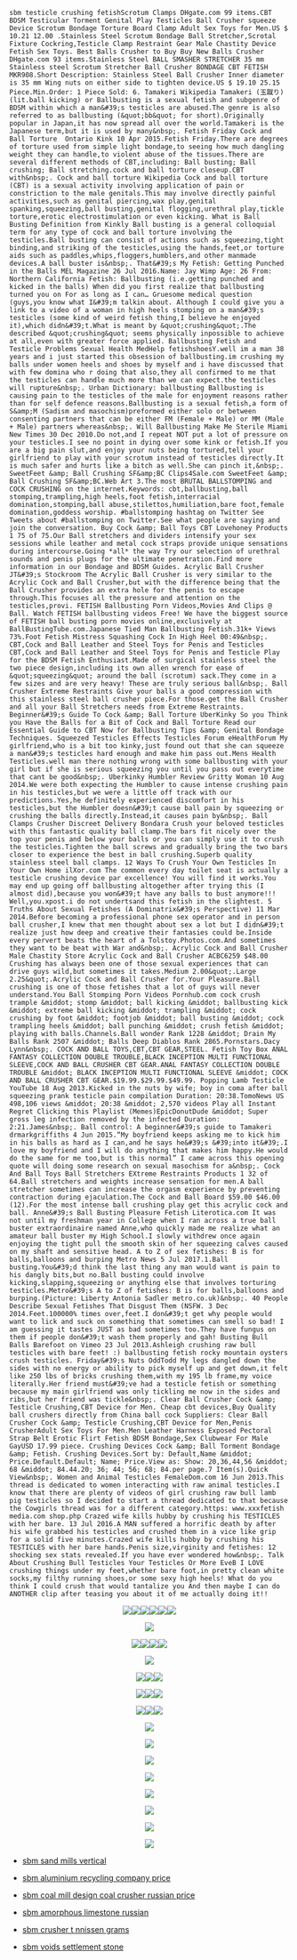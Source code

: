 
```
sbm testicle crushing fetishScrotum Clamps DHgate.com 99 items.CBT BDSM Testicular Torment Genital Play Testicles Ball Crusher squeeze Device Scrotum Bondage Torture Board Clamp Adult Sex Toys for Men.US $ 10.21 12.00 .Stainless Steel Scrotum Bondage Ball Stretcher,Scrotal Fixture Cockring,Testicle Clamp Restraint Gear Male Chastity Device Fetish Sex Toys. Best Balls Crusher to Buy Buy New Balls Crusher DHgate.com 93 items.Stainless Steel BALL SMASHER STRETCHER 35 mm Stainless steel Scrotum Stretcher Ball Crusher BONDAGE CBT FETISH MKR908.Short Description: Stainless Steel Ball Crusher Inner diameter is 35 mm Wing nuts on either side to tighten device.US $ 19.10 25.15 Piece.Min.Order: 1 Piece Sold: 6. Tamakeri Wikipedia Tamakeri (玉蹴り) (lit.ball kicking) or Ballbusting is a sexual fetish and subgenre of BDSM within which a man&#39;s testicles are abused.The genre is also referred to as ballbusting (&quot;bb&quot; for short).Originally popular in Japan,it has now spread all over the world.Tamakeri is the Japanese term,but it is used by many&nbsp;. Fetish Friday Cock and Ball Torture  Ontario Kink 10 Apr 2015.Fetish Friday.There are degrees of torture used from simple light bondage,to seeing how much dangling weight they can handle,to violent abuse of the tissues.There are several different methods of CBT,including: Ball busting; Ball crushing; Ball stretching.cock and ball torture closeup.CBT with&nbsp;. Cock and ball torture Wikipedia Cock and ball torture (CBT) is a sexual activity involving application of pain or constriction to the male genitals.This may involve directly painful activities,such as genital piercing,wax play,genital spanking,squeezing,ball busting,genital flogging,urethral play,tickle torture,erotic electrostimulation or even kicking. What is Ball Busting Definition from Kinkly Ball busting is a general colloquial term for any type of cock and ball torture involving the testicles.Ball busting can consist of actions such as squeezing,tight binding,and striking of the testicles,using the hands,feet,or torture aids such as paddles,whips,floggers,humblers,and other manmade devices.A ball buster is&nbsp;. That&#39;s My Fetish: Getting Punched in the Balls MEL Magazine 26 Jul 2016.Name: Jay Wimp Age: 26 From: Northern California Fetish: Ballbusting (i.e.getting punched and kicked in the balls) When did you first realize that ballbusting turned you on For as long as I can… Gruesome medical question (guys,you know what I&#39;m talkin about. Although I could give you a link to a video of a woman in high heels stomping on a man&#39;s testicles (some kind of weird fetish thing,I believe he enjoyed it),which didn&#39;t.What is meant by &quot;crushing&quot;.The described &quot;crushing&quot; seems physically inpossible to achieve at all,even with greater force applied. Ballbusting Fetish and Testicle Problems Sexual Health MedHelp fetishshoesY.well im a man 38 years and i just started this obsession of ballbusting.im crushing my balls under women heels and shoes by myself and i have discussed that with few domina who r doing that also,they all confirmed to me that the testicles can handle much more than we can expect.the testicles will rupture&nbsp;. Urban Dictionary: ballbusting Ballbusting is causing pain to the testicles of the male for enjoyment reasons rather than for self defence reasons.Ballbusting is a sexual fetish,a form of S&amp;M (Sadism and masochism)preformed either solo or between consenting partners that can be either FM (Female + Male) or MM (Male + Male) partners whereas&nbsp;. Will Ballbusting Make Me Sterile Miami New Times 30 Dec 2010.Do not,and I repeat NOT put a lot of pressure on your testicles.I see no point in dying over some kink or fetish.If you are a big pain slut,and enjoy your nuts being tortured,tell your girlfriend to play with your scrotum instead of testicles directly.It is much safer and hurts like a bitch as well.She can pinch it,&nbsp;. SweetFeet &amp; Ball Crushing SF&amp;BC Clips4Sale.com SweetFeet &amp; Ball Crushing SF&amp;BC.Web Art 3.The most BRUTAL BALLSTOMPING and COCK CRUSHING on the internet.Keywords: cbt,ballbusting,ball stomping,trampling,high heels,foot fetish,interracial domination,stomping,ball abuse,stilettos,humiliation,bare foot,female domination,goddess worship. #ballstomping hashtag on Twitter See Tweets about #ballstomping on Twitter.See what people are saying and join the conversation. Buy Cock &amp; Ball Toys CBT Lovehoney Products 1 75 of 75.Our Ball stretchers and dividers intensify your sex sessions while leather and metal cock straps provide unique sensations during intercourse.Going *all* the way Try our selection of urethral sounds and penis plugs for the ultimate penetration.Find more information in our Bondage and BDSM Guides. Acrylic Ball Crusher JT&#39;s Stockroom The Acrylic Ball Crusher is very similar to the Acrylic Cock and Ball Crusher,but with the difference being that the Ball Crusher provides an extra hole for the penis to escape through.This focuses all the pressure and attention on the testicles,provi. FETISH Ballbusting Porn Videos,Movies And Clips @ Ball. Watch FETISH ballbusting videos Free! We have the biggest source of FETISH ball busting porn movies online,exclusively at BallBustingTube.com.Japanese Tied Man Ballbusting Fetish.31k+ Views 73%.Foot Fetish Mistress Squashing Cock In High Heel 00:49&nbsp;. CBT,Cock and Ball Leather and Steel Toys for Penis and Testicles CBT,Cock and Ball Leather and Steel Toys for Penis and Testicle Play for the BDSM Fetish Enthusiast.Made of surgical stainless steel the two piece design,including its own allen wrench for ease of &quot;squeezing&quot; around the ball (scrotum) sack.They come in a few sizes and are very heavy! These are truly serious ball&nbsp;. Ball Crusher Extreme Restraints Give your balls a good compression with this stainless steel ball crusher piece.For those.get the Ball Crusher and all your Ball Stretchers needs from Extreme Restraints. Beginner&#39;s Guide To Cock &amp; Ball Torture UberKinky So you Think you Have the Balls for a Bit of Cock and Ball Torture Read our Essential Guide to CBT Now for Ballbusting Tips &amp; Genital Bondage Techniques. Squeezed Testicles Effects Testicles Forum eHealthForum My girlfriend,who is a bit too kinky,just found out that she can squeeze a man&#39;s testicles hard enough and make him pass out.Mens Health Testicles.well man there nothing wrong with some ballbusting with your girl but if she is serious squeezing you until you pass out everytime that cant be good&nbsp;. Uberkinky Humbler Review Gritty Woman 10 Aug 2014.We were both expecting the Humbler to cause intense crushing pain in his testicles,but we were a little off track with our predictions.Yes,he definitely experienced discomfort in his testicles,but the Humbler doesn&#39;t cause ball pain by squeezing or crushing the balls directly.Instead,it causes pain by&nbsp;. Ball Clamps Crusher Discreet Delivery Bondara Crush your beloved testicles with this fantastic quality ball clamp.The bars fit nicely over the top your penis and below your balls or you can simply use it to crush the testicles.Tighten the ball screws and gradually bring the two bars closer to experience the best in ball crushing.Superb quality stainless steel ball clamps. 12 Ways To Crush Your Own Testicles In Your Own Home ilXor.com The common every day toilet seat is actually a testicle crushing device par excellence! You will find it works.You may end up going off ballbusting altogether after trying this (I almost did),because you won&#39;t have any balls to bust anymore!!! Well,you.xpost.i do not undertsand this fetish in the slightest. 5 Truths About Sexual Fetishes (A Dominatrix&#39;s Perspective) 11 Mar 2014.Before becoming a professional phone sex operator and in person ball crusher,I knew that men thought about sex a lot but I didn&#39;t realize just how deep and creative their fantasies could be.Inside every pervert beats the heart of a Tolstoy.Photos.com.And sometimes they want to be beat with War and&nbsp;. Acrylic Cock and Ball Crusher Male Chastity Store Acrylic Cock and Ball Crusher ACBC6259 $48.00 Crushing has always been one of those sexual experiences that can drive guys wild,but sometimes it takes.Medium 2.00&quot;.Large 2.25&quot;.Acrylic Cock and Ball Crusher for.Your Pleasure.Ball crushing is one of those fetishes that a lot of guys will never understand.You Ball Stomping Porn Videos Pornhub.com cock crush trample &middot; stomp &middot; ball kicking &middot; ballbusting kick &middot; extreme ball kicking &middot; trampling &middot; cock crushing by foot &middot; footjob &middot; ball busting &middot; cock trampling heels &middot; ball punching &middot; crush fetish &middot; playing with balls.Channels.Ball wonder Rank 1228 &middot; Drain My Balls Rank 2507 &middot; Balls Deep Diablos Rank 2865.Pornstars.Dacy Lynn&nbsp;. COCK AND BALL TOYS,CBT,CBT GEAR,STEEL. Fetish Toy Box ANAL FANTASY COLLECTION DOUBLE TROUBLE,BLACK INCEPTION MULTI FUNCTIONAL SLEEVE,COCK AND BALL CRUSHER CBT GEAR.ANAL FANTASY COLLECTION DOUBLE TROUBLE &middot; BLACK INCEPTION MULTI FUNCTIONAL SLEEVE &middot; COCK AND BALL CRUSHER CBT GEAR.$19.99.$29.99.$49.99. Popping Lamb Testicle YouTube 18 Aug 2013.Kicked in the nuts by wife; boy in coma after ball squeezing prank testicle pain compilation Duration: 20:38.TomoNews US 498,106 views &middot; 20:38 &middot; 2,570 videos Play all Instant Regret Clicking this Playlist (Memes)EpicDonutDude &middot; Super gross leg infection removed by the infected Duration: 2:21.James&nbsp;. Ball control: A beginner&#39;s guide to Tamakeri drmarkgriffiths 4 Jun 2015.“My boyfriend keeps asking me to kick him in his balls as hard as I can,and he says he&#39;s &#39;into it&#39;.I love my boyfriend and I will do anything that makes him happy.He would do the same for me too,but is this normal” I came across this opening quote will doing some research on sexual masochism for a&nbsp;. Cock And Ball Toys Ball Stretchers EXtreme Restraints Products 1 32 of 64.Ball stretchers and weights increase sensation for men.A ball stretcher sometimes can increase the orgasm experience by preventing contraction during ejaculation.The Cock and Ball Board $59.00 $46.00 (12).For the most intense ball crushing play get this acrylic cock and ball. Anne&#39;s Ball Busting Pleasure Fetish Literotica.com It was not until my freshman year in College when I ran across a true ball buster extraordinaire named Anne,who quickly made me realize what an amateur ball buster my High School.I slowly withdrew once again enjoying the tight pull the smooth skin of her squeezing calves caused on my shaft and sensitive head. A to Z of sex fetishes: B is for balls,balloons and burping Metro News 5 Jul 2017.1.Ball busting.You&#39;d think the last thing any man would want is pain to his dangly bits,but no.Ball busting could involve kicking,slapping,squeezing or anything else that involves torturing testicles.Metro&#39;s A to Z of fetishes: B is for balls,balloons and burping.(Picture: Liberty Antonia Sadler metro.co.uk)&nbsp;. 40 People Describe Sexual Fetishes That Disgust Them (NSFW. 3 Dec 2014.Feet.100000% times over,feet.I don&#39;t get why people would want to lick and suck on something that sometimes can smell so bad! I am guessing it tastes JUST as bad sometimes too.They have fungus on them if people don&#39;t wash them properly and gah! Busting Bull Balls Barefoot on Vimeo 23 Jul 2013.Ashleigh crushing raw bull testicles with bare feet! :) ballbusting fetish rocky mountain oysters crush testicles. Friday&#39;s Nuts OddTodd My legs dangled down the sides with no energy or ability to pick myself up and get down,it felt like 250 lbs of bricks crushing them,with my 195 lb frame,my voice literally.Her friend must&#39;ve had a testicle fetish or something because my main girlfriend was only tickling me now in the sides and ribs,but her friend was tickle&nbsp;. Clear Ball Crusher Cock &amp; Testicle Crushing,CBT Device for Men. Cheap cbt devices,Buy Quality ball crushers directly from China ball cock Suppliers: Clear Ball Crusher Cock &amp; Testicle Crushing,CBT Device for Men,Penis CrusherAdult Sex Toys For Men.Men Leather Harness Exposed Pectoral Strap Belt Erotic Flirt Fetish BDSM Bondage,Sex Clubwear For Male GayUSD 17.99 piece. Crushing Devices Cock &amp; Ball Torment Bondage &amp; Fetish. Crushing Devices.Sort by: Default,Name &middot; Price.Default.Default; Name; Price.View as: Show: 20,36,44,56 &middot; 68 &middot; 84.44.20; 36; 44; 56; 68; 84.per page.7 Item(s).Quick View&nbsp;. Women and Animal Testicles FemaleDom.com 16 Jun 2013.This thread is dedicated to women interacting with raw animal testicles.I know that there are plenty of videos of girl crushing raw bull lamb pig testicles so I decided to start a thread dedicated to that because the Cowgirls thread was for a different category.https: www.xxxfetish media.com shop.php Crazed wife kills hubby by crushing his TESTICLES with her bare. 13 Jul 2016.A MAN suffered a horrific death by after his wife grabbed his testicles and crushed them in a vice like grip for a solid five minutes.Crazed wife kills hubby by crushing his TESTICLES with her bare hands.Penis size,virginity and fetishes: 12 shocking sex stats revealed.If you have ever wondered how&nbsp;. Talk About Crushing Bull Testicles Your Testicles Or More EveB I LOVE crushing things under my feet,whether bare foot,in pretty clean white socks,my filthy running shoes,or some sexy high heels! What do you think I could crush that would tantalize you And then maybe I can do ANOTHER clip after teasing you about it of me actually doing it!! 
```

<div align="center">
  
<a rel="nofollow" href="https://m.shibang-china.com?f=github&k=sbm+testicle+crushing+fetish"><img src="https://static.shibang-china.com/en/l.png"></a><img src="https://static.shibang-china.com/en/hw.png"><a rel="nofollow" href="https://m.shibang-china.com/product/?f=github&k=sbm+testicle+crushing+fetish"><img src="https://static.shibang-china.com/en/p.png"></a><a rel="nofollow" href="https://m.shibang-china.com/cases/?f=github&k=sbm+testicle+crushing+fetish"><img src="https://static.shibang-china.com/en/c.png"></a><a rel="nofollow" href="https://m.shibang-china.com/news/?f=github&k=sbm+testicle+crushing+fetish"><img src="https://static.shibang-china.com/en/n.png"></a><a rel="nofollow" href="https://m.shibang-china.com?f=github&k=sbm+testicle+crushing+fetish"><img src="https://static.shibang-china.com/en/m.png"></a>

<a rel="nofollow" href="https://m.shibang-china.com/product/?f=github&k=sbm+testicle+crushing+fetish"><img src="https://static.shibang-china.com/en/b.jpg"></a>
  
<a rel="nofollow" href="https://m.shibang-china.com/solution-aggregate.html?f=github&k=sbm+testicle+crushing+fetish"><img src="https://static.shibang-china.com/en/a.jpg"></a><a rel="nofollow" href="https://m.shibang-china.com/solution-mine.html?f=github&k=sbm+testicle+crushing+fetish"><img src="https://static.shibang-china.com/en/m.jpg"></a><a rel="nofollow" href="https://m.shibang-china.com/solution-mill.html?f=github&k=sbm+testicle+crushing+fetish"><img src="https://static.shibang-china.com/en/g.jpg"></a><a rel="nofollow" href="https://m.shibang-china.com/solution-epc.html?f=github&k=sbm+testicle+crushing+fetish"><img src="https://static.shibang-china.com/en/e.jpg"></a>

<a rel="nofollow" href="https://m.shibang-china.com/product/?f=github&k=sbm+testicle+crushing+fetish"><img src="https://static.shibang-china.com/en/a-p.png"></a>

<a rel="nofollow" href="https://m.shibang-china.com/product/crusher/c6x.html?f=github&k=sbm+testicle+crushing+fetish"><img src="https://static.shibang-china.com/en/j.jpg"></a><a rel="nofollow" href="https://m.shibang-china.com/product/crusher/ci5x.html?f=github&k=sbm+testicle+crushing+fetish"><img src="https://static.shibang-china.com/en/i.jpg"></a><a rel="nofollow" href="https://m.shibang-china.com/product/crusher/hst.html?f=github&k=sbm+testicle+crushing+fetish"><img src="https://static.shibang-china.com/en/c.jpg"></a>

<a rel="nofollow" href="https://m.shibang-china.com/product/mill/mtw.html?f=github&k=sbm+testicle+crushing+fetish"><img src="https://static.shibang-china.com/en/mtw.jpg"></a><a rel="nofollow" href="https://m.shibang-china.com/product/mill/scm.html?f=github&k=sbm+testicle+crushing+fetish"><img src="https://static.shibang-china.com/en/scm.jpg"></a><a rel="nofollow" href="https://m.shibang-china.com/product/mill/lm.html?f=github&k=sbm+testicle+crushing+fetish"><img src="https://static.shibang-china.com/en/lm.jpg"></a>

<a rel="nofollow" href="https://m.shibang-china.com/product/sand/vsi6x.html?f=github&k=sbm+testicle+crushing+fetish"><img src="https://static.shibang-china.com/en/6x.jpg"></a><a rel="nofollow" href="https://m.shibang-china.com/product/sand/vu.html?f=github&k=sbm+testicle+crushing+fetish"><img src="https://static.shibang-china.com/en/vu.jpg"></a><a rel="nofollow" href="https://m.shibang-china.com/product/mobile/klun.html?f=github&k=sbm+testicle+crushing+fetish"><img src="https://static.shibang-china.com/en/k.jpg"></a>

<a rel="nofollow" href="https://m.shibang-china.com/cases/?f=github&k=sbm+testicle+crushing+fetish"><img src="https://static.shibang-china.com/en/case.png"></a>

<a rel="nofollow" href="https://m.shibang-china.com/cases/aggregate/202.html?f=github&k=sbm+testicle+crushing+fetish"><img src="https://static.shibang-china.com/en/c-1.jpg"></a>

<a rel="nofollow" href="https://m.shibang-china.com/cases/aggregate/203.html?f=github&k=sbm+testicle+crushing+fetish"><img src="https://static.shibang-china.com/en/c-2.jpg"></a>

<a rel="nofollow" href="https://m.shibang-china.com/cases/mill/123.html?f=github&k=sbm+testicle+crushing+fetish"><img src="https://static.shibang-china.com/en/c-3.jpg"></a>

<a rel="nofollow" href="https://m.shibang-china.com/contact_us.html?f=github&k=sbm+testicle+crushing+fetish"><img src="https://static.shibang-china.com/en/contact.png"></a>

<a rel="nofollow" href="https://swt.shibang-china.com/?f=github&k=sbm+testicle+crushing+fetish"><img src="https://static.shibang-china.com/en/chat.png"></a>

<a rel="nofollow" href="https://whatsapp.shibangsoft.com/WhatsApp.php?f=github&k=sbm+testicle+crushing+fetish"><img src="https://static.shibang-china.com/en/whatsapp.png"></a>

<a rel="nofollow" href="https://m.shibang-china.com/?f=github&k=sbm+testicle+crushing+fetish"><img src="https://static.shibang-china.com/en/website.png"></a>

</div>


* [sbm sand mills vertical](sbm%20sand%20mills%20vertical.md)

* [sbm aluminium recycling company price](sbm%20aluminium%20recycling%20company%20price.md)

* [sbm coal mill design coal crusher russian price](sbm%20coal%20mill%20design%20coal%20crusher%20russian%20price.md)

* [sbm amorphous limestone russian](sbm%20amorphous%20limestone%20russian.md)

* [sbm crusher t nnissen grams](sbm%20crusher%20t%20nnissen%20grams.md)

* [sbm voids settlement stone](sbm%20voids%20settlement%20stone.md)
